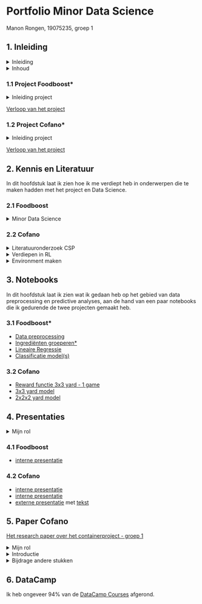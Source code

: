 # Portfolio Minor Data Science

Manon Rongen,
19075235,
groep 1

## 1. Inleiding

<details>
  <summary>Inleiding</summary>
  
</details>

<details>
  <summary>Inhoud</summary>
  
</details>


### 1.1 Project Foodboost*
<details>
  <summary>Inleiding project</summary>
  Tijdens dit project hebben we ons bezig gehouden met voeding en het zoeken naar een gebalanceerd dieet met behulp van Data Science. Zelf goede recepten vinden om een dieet mee vol te houden is moeilijk en als je een app gebruikt wil je wel dat deze rekening kan houden met jouw persoonlijke voorkeuren, allergiën en dergelijke. Het is mogelijk met Data Science op basis van data te voorspellen of iemand een recept lekker vindt en samen met technieken als Lineair Programmeren is het misschien mogelijk een optimale weekplanning van recepten te maken, die rekening houdt met alle eisen (van het dieet, voor genoeg variatie + andere restricties).
</details>

[Verloop van het project]()

### 1.2 Project Cofano*
<details>
  <summary>Inleiding project</summary>
  Dit project gaat over het optimaliseren van de processen bij containerterminals. Als schepen lang aan de kade liggen voor het in en uitladen van containers kost dit meer geld en dus wil het bedrijf Cofano dit zo snel mogelijk doen. Zij willen dat het vinden van een optimale aanpak geautomatiseerd wordt. Daar gaan wij ons mee bezig houden.
</details>

[Verloop van het project]()


## 2. Kennis en Literatuur
In dit hoofdstuk laat ik zien hoe ik me verdiept heb in onderwerpen die te maken hadden met het project en Data Science.

### 2.1 Foodboost
<details>
  <summary>Minor Data Science</summary>
    In deze eerste periode van de minor heb ik gewerkt aan DataCamp Courses, ben ik bij de Lectures over Data Science aanwezig geweest en heb ik in NoteBooks geexpirimenteerd met het maken van Simpele Modellen. Zo ben ik me gaan verdiepen in Data Science en heb ik ook veel geleerd over Classification modellen, wat hetgene is dat we voor dit project nodig zouden hebben.
</details>

### 2.2 Cofano
<details>
  <summary>Literatuuronderzoek CSP</summary>  
  
  
  In de eerste week heb ik Literatuuronderzoek gedaan en best wat papers gelezen over Het Container Stacking Problem, want ik kwam er achter dat dit redelijk leek op het probleem waar wij mee bezig zijn. Het gaat daar ook om terminalprocessen optimaliseren, zo dat schepen niet lang aan de kade hoeven te wachten. Er zijn veel verschillende kanten van dit probleem en ik heb meerdere papers gelezen die net anders het probleem aanpakte. Ik heb in [dit](https://github.com/ManonRongen/Portfolio-Minor-Data-Science/blob/main/Literatuuronderzoek%20CSP.pdf) document een samenvattingetje voor mezelf gemaakt van papers die ik nuttig vond (papers die ik minder relvant vond heb ik maar heel kort omschreven).
  
  Dit zijn de linkjes van die papers (mocht u iets na willen lezen):
  [1](https://github.com/ManonRongen/Portfolio-Minor-Data-Science/blob/main/New%20Heuristic%20Reinforcement%20Learning%20for%20Container%20Relocation%20Problem.pdf)
  [2](https://github.com/ManonRongen/Portfolio-Minor-Data-Science/blob/main/Deep%20reinforcement%20learning%20for%20solving%20the%20single%20container%20loading%20problem.pdf)
  [3](https://github.com/ManonRongen/Portfolio-Minor-Data-Science/blob/main/Ant%20Colony%20Optimization%20for%20Solving%20the%20Container%20Stacking%20Problem.pdf)
  [4](https://github.com/ManonRongen/Portfolio-Minor-Data-Science/blob/main/An%20implementation%20of%20a%20reinforcement%20learning%20based%20algorithm%20for%20factory%20layout%20planning.pdf)
  [5](https://github.com/ManonRongen/Portfolio-Minor-Data-Science/blob/main/METHOD%20INTEGRATING%20SIMULATION%20AND%20REINFORCEMENT.pdf)
  [6](https://github.com/ManonRongen/Portfolio-Minor-Data-Science/blob/main/An_artificial_intelligence_planning_tool_for_the_container_stacking_problem.pdf)
  [7](https://github.com/ManonRongen/Portfolio-Minor-Data-Science/blob/main/HEURISTIC-BASED%20MODEL%20FOR%20CONTAINER%20STACKING%20PROBLEM.pdf)
  [8](https://github.com/ManonRongen/Portfolio-Minor-Data-Science/blob/main/Ant%20Colony%20Optimization%20for%20Solving%20the%20Container%20Stacking%20Problem.pdf)
  [9](https://github.com/ManonRongen/Portfolio-Minor-Data-Science/blob/main/A%20Fuzzy%20Logic%20Model%20for%20the%20Container%20Stacking%20Problem%20at%20Container%20Terminals.pdf)
 
</details>

<details>
  <summary>Verdiepen in RL</summary>
    We hadden bij andere groepen al gehoord dat zij Reinforcement Learning (RL) gebruikte toen wij begonnen aan het project. Jeroen had ons tijdens een van de eerste gesprekken ook RL uitgelegd en verteld waarom het handig was dit te gebruiken.
  
  We bestudeerde [snake](https://github.com/grantsrb/Gym-Snake) voorbeelden. Joeri en ik namen grondig dit [taxi](https://www.learndatasci.com/tutorials/reinforcement-q-learning-scratch-python-openai-gym/) voorbeeld (alleen de code is [hier](https://casey-barr.github.io/open-ai-taxi-problem/) te vinden) door om goed te begrijpen hoe RL stap voor stap werkt. Dit heeft me erg geholpen met het begrijpen van RL.
</details>

<details>
  <summary>Environment maken</summary>
  Tijdens het onderzoek doen naar RL modellen, kwamen we vaak gym environments tegen (bijvoorbeeld bij het snake en taxi voorbeeld). Ook andere groepen waren hiermee aan de slag gegaan en zeiden dat het goed te gebruiken was voor dit probleem.
  
  Met de volgende video heb ik geleerd hoe ik een eigen environment moet bouwen: [video](https://www.youtube.com/watch?v=Mut_u40Sqz4). Ik heb het derde project uit deze video mee gedaan en stap voor stap geprobeerd te begrijpen wat er precies gebeurd. Dat voorbeeld is te zien in dit [Notebook](https://github.com/ManonRongen/Portfolio-Minor-Data-Science/blob/main/Voorbeeld%20Environment%20Douche%20Video.ipynb) en mijn [aantekeningen](https://github.com/ManonRongen/Portfolio-Minor-Data-Science/blob/main/environment%20douche%20-%20video.pdf).
  
  Vervolgens gingen we allemaal aan de slag met het maken van een environment met ons probleem. Ik heb toen Jesse uit de andere groep gevraagd om ons een keer te helpen en die heeft toen nog wat tips gegeven, waarmee ik tot [deze environment code](https://github.com/ManonRongen/Portfolio-Minor-Data-Science/blob/main/P_simple_ENV_3x3grid.ipynb) voor een 3 bij 3 grid kwam. Later is dit nog wat uitgebreid en veel verbeterd (zoals veel uitgebreidere reward en het meegeven van de volgende container die geplaatst gaat worden aan het model), maar het werkte nu wel om een grid in te vullen zonder dubbel plaatsingen.
</details>


## 3. Notebooks
In dit hoofdstuk laat ik zien wat ik gedaan heb op het gebied van data preprocessing en predictive analyses, aan de hand van een paar notebooks die ik gedurende de twee projecten gemaakt heb.

### 3.1 Foodboost*
  - [Data preprocessing](https://github.com/ManonRongen/Portfolio-Minor-Data-Science/blob/main/Data%20voorbereiden%20klein%20classificatie%20model%20Foodboost.ipynb)
  - [Ingrediënten groeperen*](link)
  - [Lineaire Regressie](https://github.com/ManonRongen/Portfolio-Minor-Data-Science/blob/main/LinaireRegressie%20Nutritions%20Foodboost.ipynb)
  - [Classificatie model(s)](https://github.com/ManonRongen/Portfolio-Minor-Data-Science/blob/main/Classifier%20Tomaat%20Foodboost.ipynb)

### 3.2 Cofano
  - [Reward functie 3x3 yard - 1 game](https://github.com/ManonRongen/Portfolio-Minor-Data-Science/blob/main/game_and_score_3x3-Copy1.ipynb)
  - [3x3 yard model](https://github.com/ManonRongen/Portfolio-Minor-Data-Science/blob/main/P_Env_RL_3x3_snellersimpeler_optimaal.ipynb)
  - [2x2x2 yard model](https://github.com/ManonRongen/Portfolio-Minor-Data-Science/blob/main/P_Env_RL_2x2x2_optimaal.ipynb)


## 4. Presentaties
<details>
  <summary>Mijn rol</summary>
    Op het gebied van presenteren heb ik een grote rol gespeeld. Ik nam initiatief de eerste presentatie te doen en heb daarin eigenlijk gedurende beide projecten grotendeels de leiding genomen. Ik maakte vaak de powerpoint aan en zorgde dat er taken verdeeld werden en dat we altijd iets lieten zien. Ik heb bijna alle interne presentaties gepresenteerd en ook een van de externe presentaties met joeri op me genomen. Hieronder een paar van de slides die ik gepresenteerd heb. Ik heb niet alles erin gezet, maar stukken van de presentaties die ik gepresenteerd heb.
</details>

### 4.1 Foodboost
  - [interne presentatie](https://github.com/ManonRongen/Portfolio-Minor-Data-Science/blob/main/FOODBOOST%2017-10-2022%20intern%20pres.pdf)

### 4.2 Cofano
  - [interne presentatie](https://github.com/ManonRongen/Portfolio-Minor-Data-Science/blob/main/pres1%20week2%20-%20Containers%20groep%201.pdf)
  - [interne presentatie](https://github.com/ManonRongen/Portfolio-Minor-Data-Science/blob/main/pres4%20week8%20-%20Containers%20groep%201.pdf)
  - [externe presentatie](https://github.com/ManonRongen/Portfolio-Minor-Data-Science/blob/main/week4%20EXTERN%20van%20Containers%20presentatie%20groep%201.pdf) met [tekst](https://github.com/ManonRongen/Portfolio-Minor-Data-Science/blob/main/manon%20-%20tekst%20externe%20presentatie%201.pdf)


## 5. Paper Cofano

[Het research paper over het containerproject - groep 1](https://github.com/ManonRongen/Portfolio-Minor-Data-Science/blob/main/Projectgroep%201%20Research%20Paper.pdf)

<details>
  <summary>Mijn rol</summary>
  Tijdens het werken aan paper heb ik mij erg ingezet en veel input geleverd. Ik heb ervoor gezorgd, samen met joeri die ook veel initiatief nam in het organiseren, dat er duidelijke afspraken kwamen, ben bij alle werksessies volle tijd aanwezig geweest en heb mijn taken netjes op tijd afgerond. Joeri en ik hadden 9 januari samen een opzet geschreven voor het paper en die vervolgens met de groep besproken, zodat we op tijd (14 januari) feedback konden vragen van Tony. Hij heeft ons toen geholpen met het afmaken van de opzet en we hebben taken verdeeld voor de eerste stukken van het paper: Introductie zou ik doen, Onderzoeksopzet deden Hidde en Joeri, Bonno begon met de resultaten en Mohamed en Micheal gingen wat stukjes over hun eigen onderdelen schrijven. Na de vakantie zouden we samen aan de andere stukken schrijven. Ik heb toen, naast de introductie verbeteren en afmaken, gewerkt aan de conclusie en sommige aanbevelingen samen met de rest. Daarnaast heb ik het paper in meerdere fases grondig doorgelezen en veel opmerkingen geplaatst.
</details>

<details>
  <summary>Introductie</summary>
  Hieronder is de introductie te lezen die uiteindelijk in het paper is gekomen.
  
[Introductie door Manon](https://github.com/ManonRongen/Portfolio-Minor-Data-Science/blob/main/Introductie%20eindversie.pdf)
  
</details>


<details>
  <summary>Bijdrage andere stukken</summary>
  Ik had in steekwoorden wat over de Conclusie en Discussie geschreven, voordat anderen dit gingen uittypen en we samen de conclusie afgemaakt hebben. Daarnaast heb ik stukjes in de aanbevelingen geschreven (over de schaalbaarheid en rewardfunctie). In het document hieronder staan de steekwoorden en daarna de stukken zoals ze in het paper zijn gekomen.
  
[Conclusie en Discussie steekwoorden + eindresultaat](https://github.com/ManonRongen/Portfolio-Minor-Data-Science/blob/main/paper%20steekwoorden%20Conclusie%20en%20Discussie%20(1).pdf)  
  
  
</details>

## 6. DataCamp
Ik heb ongeveer 94% van de [DataCamp Courses](https://github.com/ManonRongen/Portfolio-Minor-Data-Science/blob/main/DataCamp%20voltooid%20schermafbeelding.pdf) afgerond.

